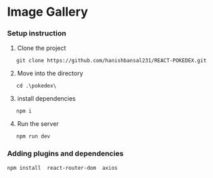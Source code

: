 # Image Gallery

### Setup instruction

1. Clone the project

```
   git clone https://github.com/hanishbansal231/REACT-POKEDEX.git
```

2. Move into the directory

```
   cd .\pokedex\    
```

3. install dependencies

```
   npm i 
```

4. Run the server

```
   npm run dev
```

### Adding plugins and dependencies

```
npm install  react-router-dom  axios 
```

